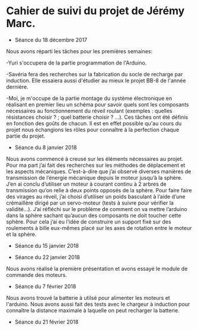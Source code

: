 # Cahier de suivi du projet de Jérémy Marc.

* Séance du 18 décembre 2017

Nous avons réparti les tâches pour les premières semaines:

-Yuri s'occupera de la partie programmation de l'Arduino.

-Savéria fera des recherches sur la fabrication du socle de recharge par induction. Elle essaiera aussi d'étudier au mieux le projet BB-8 de l'année dernière.

-Moi, je m'occupe de la partie montage du système électronique en réalisant en premier lieu un schéma pour savoir quels sont les composants nécessaires au fonctionnement du réveil roulant (exemples : quelles résistances choisir ? ; quel batterie choisir ? ...).
Ces tâches ont été définis en fonction des goûts de chacun. Il est en effet possible qu'au cours du projet nous échangions les rôles pour connaître à la perfection chaque partie du projet.

* Séance du 8 janvier 2018

Nous avons commencé à creusé sur les éléments nécessaires au projet. Pour ma part j’ai fait des recherches sur les méthodes de déplacement et les aspects mécaniques. C’est-à-dire que j’ai observé diverses manières de transmission de l’énergie mécanique depuis le moteur jusqu’à la sphère. J’en ai conclu d’utiliser un moteur à courant continu à 2 arbres de transmission qu’on relie à deux points opposés de la sphère. Pour faire faire des virages au réveil, j’ai choisi d’utiliser un poids basculant à l’aide d’une crémaillère dirigé par un servo-moteur (tests à suivre pour vérifier la validité…). J’ai réfléchi sur le problème de comment on va mettre l’arduino dans la sphère sachant qu’aucun des composants ne doit toucher cette sphère. Pour cela j’ai eu l’idée de construire un support fixé sur des roulements à bille eux-mêmes placé sur les axes de rotation entre le moteur et la sphère.

* Séance du 15 janvier 2018


* Séance du 22 janvier 2018

Nous avons réalisé la première présentation et avons essayé le module de commande des moteurs.

* Séance du 7 février 2018

Nous avons trouvé la batterie à utilsé pour alimenter les moteurs et l'arduino. Nous avons aussi fait des tests avec le chargeur à induction pour connaître la distance maximale à laquelle on peut recharger la batterie.

* Séance du 21 février 2018

